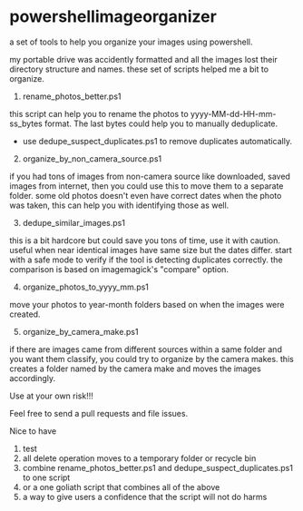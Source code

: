 # powershellimageorganizer
a set of tools to help you organize your images using powershell.

my portable drive was accidently formatted and all the images lost their directory structure and names. these set of scripts helped me a bit to organize.

1. rename_photos_better.ps1

this script can help you to rename the photos to yyyy-MM-dd-HH-mm-ss_bytes format. The last bytes could help you to manually deduplicate.
 - use dedupe_suspect_duplicates.ps1 to remove duplicates automatically.

2. organize_by_non_camera_source.ps1

if you had tons of images from non-camera source like downloaded, saved images from internet, then you could use this to move them to a separate folder. some old photos doesn't even have correct dates when the photo was taken, this can help you with identifying those as well.

3. dedupe_similar_images.ps1

this is a bit hardcore but could save you tons of time, use it with caution. useful when near identical images have same size but the dates differ. start with a safe mode to verify if the tool is detecting duplicates correctly. the comparison is based on imagemagick's "compare" option.

4. organize_photos_to_yyyy_mm.ps1

move your photos to year-month folders based on when the images were created.

5. organize_by_camera_make.ps1

if there are images came from different sources within a same folder and you want them classify, you could try to organize by the camera makes. this creates a folder named by the camera make and moves the images accordingly.


Use at your own risk!!!

Feel free to send a pull requests and file issues.

Nice to have
1. test
2. all delete operation moves to a temporary folder or recycle bin
3. combine rename_photos_better.ps1 and dedupe_suspect_duplicates.ps1 to one script
4. or a one goliath script that combines all of the above
5. a way to give users a confidence that the script will not do harms
